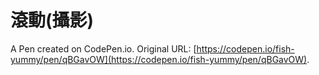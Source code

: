 # 滾動(攝影)

A Pen created on CodePen.io. Original URL: [https://codepen.io/fish-yummy/pen/qBGavOW](https://codepen.io/fish-yummy/pen/qBGavOW).

